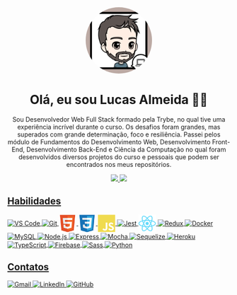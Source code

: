 <div align="center">
  <a href="http://animemood.com/">
    <img src="./imgs/Lucas-Avatar.png" alt="Avatar de Lucas Almeida" style="border-radius:100px; width:150px;" />
  </a>
  <h1>Olá, eu sou Lucas Almeida &#128075;&#127995;</h1>
  <p>Sou Desenvolvedor Web Full Stack formado pela Trybe, no qual tive uma experiência incrível durante o curso. Os desafios foram grandes, mas superados com grande determinação, foco e resiliência. Passei pelos módulo de Fundamentos do Desenvolvimento Web, Desenvolvimento Front-End, Desenvolvimento Back-End e Ciência da Computação no qual foram desenvolvidos diversos projetos do curso e pessoais que podem ser encontrados nos meus repositórios.</p>
</div>

<div align="center">
  <a href="https://github.com/lucas-almeida-sd">
  <img height="180em" src="https://github-readme-stats.vercel.app/api?username=lucas-almeida-sd&show_icons=true&theme=chartreuse-dark&include_all_commits=true&count_private=true"/>
  <img height="180em" src="https://github-readme-stats.vercel.app/api/top-langs/?username=lucas-almeida-sd&layout=compact&langs_count=7&theme=chartreuse-dark"/>
</div>
  
<div>
  <h2>Habilidades</h2>
  <img align="center" alt="VS Code" title="VS Code" width="40" src="https://cdn.jsdelivr.net/gh/devicons/devicon/icons/vscode/vscode-original.svg">
  <img align="center" alt="Git" title="Git" width="40" src="https://cdn.jsdelivr.net/gh/devicons/devicon/icons/git/git-original.svg">
  <img align="center" alt="HTML" title="HTML" width="40" src="https://raw.githubusercontent.com/devicons/devicon/master/icons/html5/html5-original.svg">
  <img align="center" alt="CSS" title="CSS" width="40" src="https://raw.githubusercontent.com/devicons/devicon/master/icons/css3/css3-original.svg">
  <img align="center" alt="JavaScript" title="JavaScript" width="40" src="https://raw.githubusercontent.com/devicons/devicon/master/icons/javascript/javascript-plain.svg">
  <img align="center" alt="Jest" title="Jest" width="40" src="https://cdn.jsdelivr.net/gh/devicons/devicon/icons/jest/jest-plain.svg">
  <img align="center" alt="React.js" title="React.js" width="40" src="https://raw.githubusercontent.com/devicons/devicon/master/icons/react/react-original.svg">
  <img align="center" alt="Redux" title="Redux" width="40" src="https://cdn.jsdelivr.net/gh/devicons/devicon/icons/redux/redux-original.svg">
  <img align="center" alt="Docker" title="Docker" width="40" src="https://cdn.jsdelivr.net/gh/devicons/devicon/icons/docker/docker-original.svg">
  <img align="center" alt="MySQL" title="MySQL" width="40" src="https://cdn.jsdelivr.net/gh/devicons/devicon/icons/mysql/mysql-original.svg">
  <img align="center" alt="Node.js" title="Node.js" width="40" src="https://cdn.jsdelivr.net/gh/devicons/devicon/icons/nodejs/nodejs-original.svg">
  <img align="center" alt="Express" title="Express" width="40" src="https://cdn.jsdelivr.net/gh/devicons/devicon/icons/express/express-original.svg">
  <img align="center" alt="Mocha" title="Mocha" width="40" src="https://cdn.jsdelivr.net/gh/devicons/devicon/icons/mocha/mocha-plain.svg">
  <img align="center" alt="Sequelize" title="Sequelize" width="40" src="https://cdn.jsdelivr.net/gh/devicons/devicon/icons/sequelize/sequelize-original.svg">
  <img align="center" alt="Heroku" title="Heroku" width="40" src="https://cdn.jsdelivr.net/gh/devicons/devicon/icons/heroku/heroku-original.svg">
  <img align="center" alt="TypeScript" title="TypeScript" width="40" src="https://cdn.jsdelivr.net/gh/devicons/devicon/icons/typescript/typescript-original.svg">
  <img align="center" alt="Firebase" title="Firebase" width="40" src="https://cdn.jsdelivr.net/gh/devicons/devicon/icons/firebase/firebase-plain-wordmark.svg">
  <img align="center" alt="Sass" title="Sass" width="40" src="https://cdn.jsdelivr.net/gh/devicons/devicon/icons/sass/sass-original.svg">
  <img align="center" alt="Python" title="Python" width="40" src="https://cdn.jsdelivr.net/gh/devicons/devicon/icons/python/python-original.svg">
</div>
  
<div>
  <h2>Contatos</h2>
  <a href="https://www.mailto:contatolucas.almdiniz@gmail.com" target="_blank">
    <img src="https://img.shields.io/badge/Gmail-D14836?style=for-the-badge&logo=gmail&logoColor=white" alt="Gmail" />
  </a>
  <a href="https://www.linkedin.com/in/lucas-almeida-sd" target="_blank">
    <img src="https://img.shields.io/badge/LinkedIn-0077B5?style=for-the-badge&logo=linkedin&logoColor=white" alt="LinkedIn" />
  </a>
  <a href="https://github.com/Lucas-Almeida-SD" target="_blank">
    <img src=	https://img.shields.io/badge/GitHub-100000?style=for-the-badge&logo=github&logoColor=white alt="GitHub" />
  </a>
</div>
